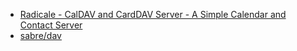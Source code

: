- [Radicale - CalDAV and CardDAV Server - A Simple Calendar and Contact Server](http://radicale.org/)
- [sabre/dav](http://sabre.io/)